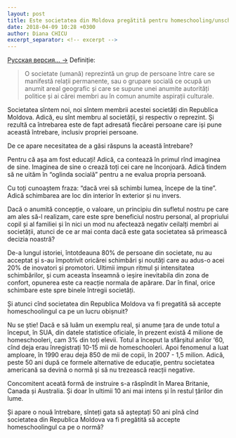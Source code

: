 ```yaml
---
layout: post
title: Este societatea din Moldova pregătită pentru homeschooling/unschooling?
date: 2018-04-09 10:28 +0300
author: Diana CHICU
excerpt_separator: <!-- excerpt -->
---
```


<a href="{% post_url 2018-04-20-готово-ли-общество-молдовы-принять-альтернативные-формы-обучения %}" lang="ru" class="translation-link">Русская версия… →</a>
Definiție:

> O societate (umană) reprezintă un grup de persoane între care se
manifestă relații permanente, sau o grupare socială ce ocupă un anumit areal
geografic și care se supune unei anumite autorități politice și ai cărei membri
au în comun anumite aspirații culturale.

Societatea sîntem noi, noi sîntem membrii acestei societăți din Republica
Moldova. Adică, eu sînt membru al societății, și respectiv o reprezint. Și
rezultă ca întrebarea este de fapt adresată fiecărei persoane care iși pune
această întrebare, inclusiv propriei persoane.

De ce apare necesitatea de a găsi răspuns la această întrebare?

<!-- excerpt -->

Pentru că așa am fost educați! Adică, ca contează în primul rînd imaginea de
sine. Imaginea de sine o crează toți cei care ne înconjoară. Adică tindem să ne
uităm în “oglinda socială” pentru a ne evalua propria persoană.

Cu toți cunoaștem fraza: “dacă vrei să schimbi lumea, începe de la tine”. Adică
schimbarea are loc din interior în exterior și nu invers.

Dacă o anumită concepție, o valoare, un principiu din sufletul nostru pe care am
ales să-l realizam, care este spre beneficiul nostru personal, al propriului
copil și al familiei și în nici un mod nu afectează negativ ceilalți membri ai
societății, atunci de ce ar mai conta dacă este gata societatea să primească
decizia noastră?

De-a lungul istoriei, întotdeauna 80% de persoane din societate, nu au acceptat
și s-au împotrivit oricărei schimbări și noutăți care au adus-o acei 20% de
inovatori și promotori. Ultimii impun ritmul și intensitatea schimbărilor, și
cum aceasta înseamnă o ieșire inevitabila din zona de confort, opunerea este ca
reacție normala de apărare. Dar în final, orice schimbare este spre binele
întregii societăți.

Și atunci cînd societatea din Republica Moldova va fi pregatită să accepte
homeschoolingul ca pe un lucru obișnuit?

Nu se știe! Dacă e să luăm un exemplu real, și anume țara de unde totul
a început, în SUA, din datele statistice oficiale, în prezent există 4 milione
de homeschooleri, cam 3% din toți elevii. Totul a început la sfârșitul anilor
‘60, cînd deja erau înregistrați 10-15 mii de homeschooleri. Apoi fenomenul
a luat amploare, în 1990 erau deja 850 de mii de copii, în 2007 - 1,5 milion.
Adică, peste 50 ani după ce formele alternative de educație, pentru societatea
americană sa devină o normă și să nu trezească reacții negative.

Concomitent aceată formă de instruire s-a răspîndit în Marea Britanie, Canada și
Australia. Și doar în ultimii 10 ani mai intens și în restul țărilor din lume.

Și apare o nouă întrebare, sînteți gata să așteptați 50 ani pînă cînd societatea
din Republica Moldova va fi pregătită să accepte homeschoolingul ca pe o normă?
